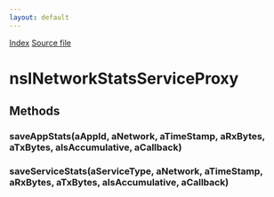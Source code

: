 ```yaml
---
layout: default
---
```

<div id='links'><a href="../index.html">Index</a>
<a href="http://dxr.mozilla.org/mozilla-central/source/dom/network/interfaces/nsINetworkStatsServiceProxy.idl">Source file</a>
</div>

# nsINetworkStatsServiceProxy #

## Methods ##

### saveAppStats(aAppId, aNetwork, aTimeStamp, aRxBytes, aTxBytes, aIsAccumulative, aCallback) ###

### saveServiceStats(aServiceType, aNetwork, aTimeStamp, aRxBytes, aTxBytes, aIsAccumulative, aCallback) ###
